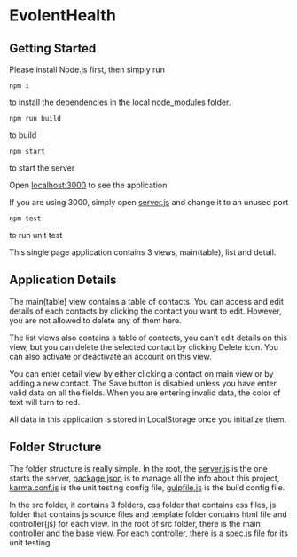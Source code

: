 # EvolentHealth

## Getting Started

Please install Node.js first, then simply run

```
npm i
```

to install the dependencies in the local node_modules folder.

```
npm run build
```

to build

```
npm start
```

to start the server

Open [localhost:3000](http://localhost:3000/) to see the application

If you are using 3000, simply open [server.js](https://github.com/potatozerg/EvolentHealth/blob/master/server.js) and change it to an unused port

```
npm test
```

to run unit test

This single page application contains 3 views, main(table), list and detail.

## Application Details

The main(table) view contains a table of contacts. You can access and edit details of each contacts by clicking the contact you want to edit. However, you are not allowed to delete any of them here.

The list views also contains a table of contacts, you can't edit details on this view, but you can delete the selected contact by clicking Delete icon. You can also activate or deactivate an account on this view.

You can enter detail view by either clicking a contact on main view or by adding a new contact. The Save button is disabled unless you have enter valid data on all the fields. When you are entering invalid data, the color of text will turn to red.

All data in this application is stored in LocalStorage once you initialize them.

## Folder Structure

The folder structure is really simple. In the root, the [server.js](https://github.com/potatozerg/EvolentHealth/blob/master/server.js) is the one starts the server, [package.json](https://github.com/potatozerg/EvolentHealth/blob/master/package.json) is to manage all the info about this project, [karma.conf.js](https://github.com/potatozerg/EvolentHealth/blob/master/karma.conf.js) is the unit testing config file, [gulpfile.js](https://github.com/potatozerg/EvolentHealth/blob/master/gulpfile.js) is the build config file.

In the src folder, it contains 3 folders, css folder that contains css files, js folder that contains js source files and template folder contains html file and controller(js) for each view. In the root of src folder, there is the main controller and the base view. For each controller, there is a spec.js file for its unit testing.
